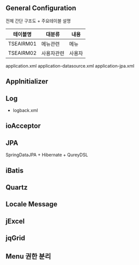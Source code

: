 ## General Configuration

전체 간단 구조도 + 주요테이블 설명

| 테이블명      | 대분류   | 내용  |
|-----------|-------|-----|
| TSEAIRM01 | 메뉴관련  | 메뉴  |
| TSEAIRM02 | 사용자관련 | 사용자 |

application.xml
application-datasource.xml
application-jpa.xml

## AppInitializer

## Log

- logback.xml

## ioAcceptor

## JPA

SpringDataJPA + Hibernate + QureyDSL

## iBatis

## Quartz

## Locale Message

## jExcel

## jqGrid

## Menu 권한 분리



